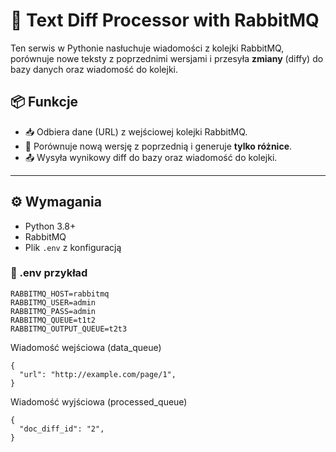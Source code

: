# 📨 Text Diff Processor with RabbitMQ

Ten serwis w Pythonie nasłuchuje wiadomości z kolejki RabbitMQ, porównuje nowe teksty z poprzednimi wersjami i przesyła **zmiany** (diffy) do bazy danych oraz wiadomość do kolejki.

## 📦 Funkcje

- 📥 Odbiera dane (URL) z wejściowej kolejki RabbitMQ.
- 🧾 Porównuje nową wersję z poprzednią i generuje **tylko różnice**.
- 📤 Wysyła wynikowy diff do bazy oraz wiadomość do kolejki.

---

## ⚙️ Wymagania

- Python 3.8+
- RabbitMQ
- Plik `.env` z konfiguracją

### 📁 .env przykład

```env
RABBITMQ_HOST=rabbitmq
RABBITMQ_USER=admin
RABBITMQ_PASS=admin
RABBITMQ_QUEUE=t1t2
RABBITMQ_OUTPUT_QUEUE=t2t3
```


Wiadomość wejściowa (data_queue)
```
{
  "url": "http://example.com/page/1",
}
```
Wiadomość wyjściowa (processed_queue)
```
{
  "doc_diff_id": "2",
}
```